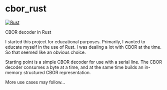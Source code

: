 # cbor_rust

[![Rust](https://github.com/glvi/cbor_rust/actions/workflows/cbor_rust.yml/badge.svg)](https://github.com/glvi/cbor_rust/actions/workflows/cbor_rust.yml)

CBOR decoder in Rust

I started this project for educational purposes. Primarily, I wanted to educate myself in the use of Rust. I was dealing a lot with CBOR at the time. So that seemed like an obvious choice.

Starting point is a simple CBOR decoder for use with a serial line. The CBOR decoder consumes a byte at a time, and at the same time builds an in-memory structured CBOR representation.

More use cases may follow…
